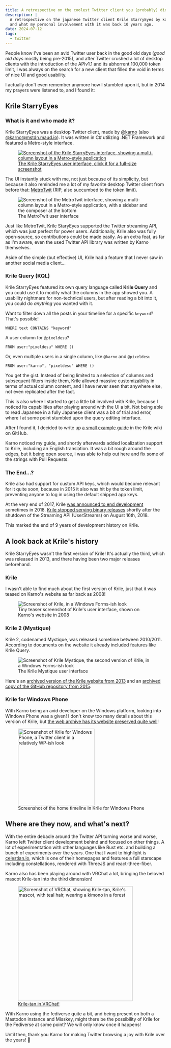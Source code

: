 ```yaml
---
title: A retrospective on the coolest Twitter client you (probably) didn't know
description: |
  A retrospective on the japanese Twitter client Krile StarryEyes by karno, why it was so cool
  and what my personal involvement with it was back 10 years ago.
date: 2024-07-12
tags:
  - twitter
---
```


People know I've been an avid Twitter user back in the good old days (_good old days_ mostly being pre-2015), and after Twitter crushed a lot of desktop clients with the introduction of the APIv1.1 and its abhorrent 100,000 token limit, I was always on the search for a new client that filled the void in terms of nice UI and good usability.

I actually don't even remember anymore how I stumbled upon it, but in 2014 my prayers were listened to, and I found it: 

## **Krile StarryEyes**

### What is it and who made it?

Krile StarryEyes was a desktop Twitter client, made by [@karno](https://x.com/@karno) (also [@karno@mstdn.maud.io](https://mstdn.maud.io/@karno)). It was written in C# utilizing .NET Framework and featured a Metro-style interface.

<a href="/assets/img/blog/krile-retro/ui.png" class="no-underline" target="_blank">
  <figure class="m-0">
    <img class="rounded-md" src="/assets/img/blog/krile-retro/ui-thumb.png" alt="Screenshot of the Krile StarryEyes interface, showing a multi-column layout in a Metro-style application"/>
    <figcaption class="italic text-center font-normal">The Krile StarryEyes user interface, click it for a full-size screenshot</figcaption>
  </figure>
</a>

The UI instantly stuck with me, not just because of its simplicity, but because it also reminded me a lot of my favorite desktop Twitter client from before that: [MetroTwit](https://metrotwit.com/) (RIP, also succumbed to the token limit).

<figure class="m-0">
    <img class="rounded-md" src="/assets/img/blog/krile-retro/metrotwit-ui.gif" alt="Screenshot of the MetroTwit interface, showing a multi-column layout in a Metro-style application, with a sidebar and the composer at the bottom"/>
    <figcaption class="italic text-center font-normal">The MetroTwit user interface</figcaption>
</figure>

Just like MetroTwit, Krile StaryEyes supported the Twitter streaming API, which was just perfect for power users. Additionally, Krile also was fully open-source, so contributions could be made easily. As an extra feat, as far as I'm aware, even the used Twitter API library was written by Karno themselves.

Aside of the simple (but effective) UI, Krile had a feature that I never saw in another social media client...

### Krile Query (KQL)

Krile StarryEyes featured its own query language called **Krile Query** and you could use it to modify what the columns in the app showed you. A usability nightmare for non-technical users, but after reading a bit into it, you could do _anything_ you wanted with it.

Want to filter down all the posts in your timeline for a specific `keyword`? That's possible!

```
WHERE text CONTAINS "keyword"
```

A user column for `@pixeldesu`?

```
FROM user:"pixeldesu" WHERE ()
```

Or, even multiple users in a single column, like `@karno` and `@pixeldesu`

```
FROM user:"karno", "pixeldesu" WHERE ()
```

You get the gist. Instead of being limited to a selection of columns and subsequent filters inside them, Krile allowed massive customizability in terms of actual column content, and I have never seen that anywhere else, not even replicated after the fact.

This is also where I started to get a little bit involved with Krile, because I noticed its capabilities after playing around with the UI a bit. Not being able to read Japanese in a fully Japanese client was a bit of trial and error, where I at some point stumbled upon the query editing interface.

After I found it, I decided to write up [a small example guide](https://github.com/karno/StarryEyes/wiki/KQ_Basic_Examples-%5BEnglish%5D/54230c27cafa18424f2e89ebcf6ff6e22059c2e4) in the Krile wiki on GitHub.

Karno noticed my guide, and shortly afterwards added localization support to Krile, including an English translation. It was a bit rough around the edges, but it being open source, i was able to help out here and fix some of the strings with Pull Requests.

### The End...?

Krile also had support for custom API keys, which would become relevant for it quite soon, because in 2015 it also was hit by the token limit, preventing anyone to log in using the default shipped app keys.

At the very end of 2017, Krile [was announced to end development](https://x.com/kriletan/status/947302990066495488) sometimes in 2018. [Krile stopped serving binary releases](https://x.com/kriletan/status/1028986589815300096) shortly after the shutdown of the Streaming API (UserStreams) on August 16th, 2018. 

This marked the end of 9 years of development history on Krile.

## A look back at Krile's history

Krile StarryEyes wasn't the first version of Krile! It's actually the third, which was released in 2013, and there having been two major releases beforehand.

### Krile

I wasn't able to find much about the first version of Krile, just that it was teased on Karno's website as far back as 2008!

<figure class="m-0">
    <img class="rounded-md m-auto" src="/assets/img/blog/krile-retro/krile_small.png" alt="Screenshot of Krile, in a Windows Forms-ish look"/>
    <figcaption class="italic text-center font-normal">Tiny teaser screenshot of Krile's user interface, shown on Karno's website in 2008</figcaption>
</figure>

### Krile 2 (Mystique)

Krile 2, codenamed Mystique, was released sometime between 2010/2011. According to documents on the website it already included features like Krile Query.

<figure class="m-0">
    <img class="rounded-md m-auto" src="/assets/img/blog/krile-retro/krile_whole_s.png" alt="Screenshot of Krile Mystique, the second version of Krile, in a Windows Forms-ish look"/>
    <figcaption class="italic text-center font-normal">The Krile Mystique user interface</figcaption>
</figure>

Here's an [archived version of the Krile website from 2013](http://krile.starwing.net/index.html) and an [archived copy of the GitHub repository from 2015](https://web.archive.org/web/20130414030039/https://github.com/karno/Mystique).

### Krile for Windows Phone

With Karno being an avid developer on the Windows platform, looking into Windows Phone was a given! I don't know too many details about this version of Krile, but [the web archive has its website preserved quite well](https://web.archive.org/web/20131026022503/http://krile.starwing.net/wp/)!

<figure class="m-0">
    <img class="rounded-md m-auto" src="/assets/img/blog/krile-retro/krile_wp.png" width="240" alt="Screenshot of Krile for Windows Phone, a Twitter client in a relatively WP-ish look"/>
    <figcaption class="italic text-center font-normal">Screenshot of the home timeline in Krile for Windows Phone</figcaption>
</figure>

## Where are they now, and what's next?

With the entire debacle around the Twitter API turning worse and worse, Karno left Twitter client development behind and focused on other things. A lot of experimentation with other languages like Rust etc. and building a bunch of experiments over the years. One that I want to highlight is [celestian.io](https://celestian.io/), which is one of their homepages and features a full starscape including constellations, rendered with ThreeJS and react-three-fiber.

Karno also has been playing around with VRChat a lot, bringing the beloved mascot Krile-tan into the third dimension!

<a href="https://mstdn.maud.io/@karno/112767102039696113" class="no-underline" target="_blank">
  <figure class="m-0">
    <img class="rounded-md m-auto" src="/assets/img/blog/krile-retro/kriletan_vr.png" width="360" alt="Screenshot of VRChat, showing Krile-tan, Krile's mascot, with teal hair, wearing a kimono in a forest"/>
    <figcaption class="italic text-center font-normal">Krile-tan in VRChat!</figcaption>
  </figure>
</a>

With Karno using the fediverse quite a bit, and being present on both a Mastodon instance and Misskey, might there be the possibility of Krile for the Fediverse at some point? We will only know once it happens!

Until then, thank you Karno for making Twitter browsing a joy with Krile over the years! 💚